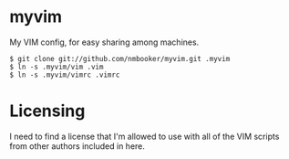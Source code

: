 myvim
=====

My VIM config, for easy sharing among machines.

```
$ git clone git://github.com/nmbooker/myvim.git .myvim
$ ln -s .myvim/vim .vim
$ ln -s .myvim/vimrc .vimrc
```


# Licensing

I need to find a license that I'm allowed to use with all of the
VIM scripts from other authors included in here.
